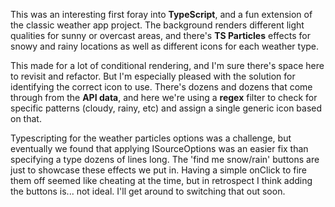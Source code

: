 
 This was an interesting first foray into **TypeScript**, and a fun extension of the classic weather app project. The background renders different light qualities for sunny or overcast areas, and there's **TS Particles** effects for snowy and rainy locations as well as different icons for each weather type.  

This made for a lot of conditional rendering, and I'm sure there's space here to revisit and refactor. But I'm especially pleased with the solution for identifying the correct icon to use. There's dozens and dozens that come through from the **API data**, and here we're using a **regex** filter to check for specific patterns (cloudy, rainy, etc) and assign a single generic icon based on that.

Typescripting for the weather particles options was a challenge, but eventually we found that applying ISourceOptions was an easier fix than specifying a type dozens of lines long. The 'find me snow/rain' buttons are just to showcase these effects we put in. Having a simple onClick to fire them off seemed like cheating at the time, but in retrospect I think adding the buttons is... not ideal. I'll get around to switching that out soon.